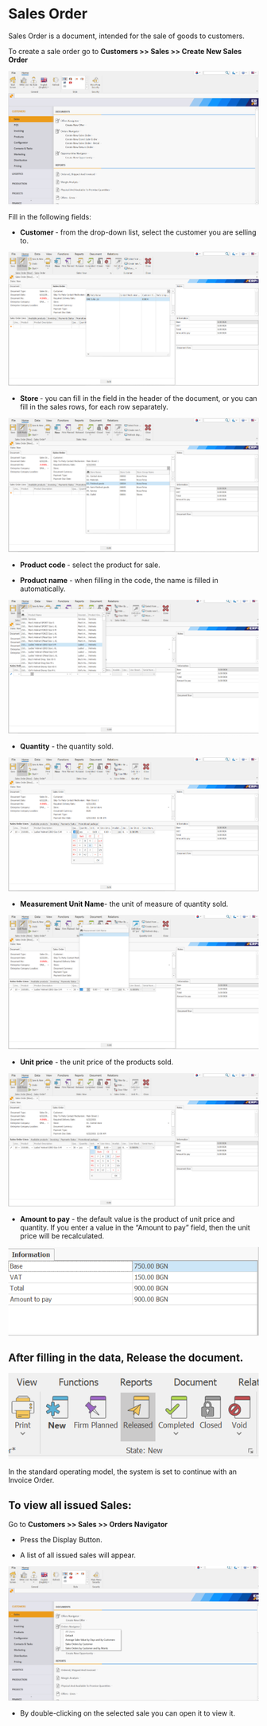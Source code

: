 # Sales Order

Sales Order is a document, intended for the sale of goods to customers.

To create a sale order go to <b> Customers >> Sales >> Create New Sales Order </b>
 
![Sales Order](pictures/Createsalesorder.png)

Fill in the following fields:

-	<b> Customer </b>- from the drop-down list, select the customer you are selling to. 
 
![Sales Order](pictures/Customers.png)

-	<b> Store </b> -  you can fill in the field in the header of the document, or you can fill in the sales rows, for each row separately.
 
![Sales Order](pictures/Storing.png)

-	<b>Product code </b>- select the product for sale.

-	<b>Product name</b> - when filling in the code, the name is filled in automatically.
 
![Sales Order](pictures/ppp.png)

-	<b>Quantity</b> - the quantity sold.
 
![Sales Order](pictures/Quantities.png)

-	<b>Measurement Unit Name</b>- the unit of measure of quantity sold.
 
![Sales Order](pictures/Measurements.png)

-	<b>Unit price</b> - the unit price of the products sold.
 
![Sales Order](pictures/Uniprice.png)

-	 <b>Amount to pay</b> - the default value is the product of unit price and quantity. If you enter a value in the “Amount to pay” field, then the unit price will be recalculated.
 
![Sales Order](pictures/Amountpay.png)

## After filling in the data, Release the document.
 
![Sales Order](pictures/Releasethedocu.png)

In the standard operating model, the system is set to continue with an Invoice Order.

## To view all issued Sales:

Go to <b>Customers >> Sales >> Orders Navigator </b>

- Press the Display Button.

- A list of all issued sales will appear.

![Sales Order](pictures/Ordersnavigator.png)

- By double-clicking on the selected sale you can open it to view it.




